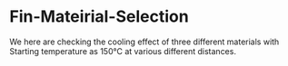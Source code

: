 # Fin-Mateirial-Selection
We here are checking the cooling effect of three different materials with Starting temperature as 150°C  at various different distances.
